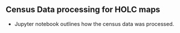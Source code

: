 ## Census Data processing for HOLC maps
- Jupyter notebook outlines how the census data was processed. 

